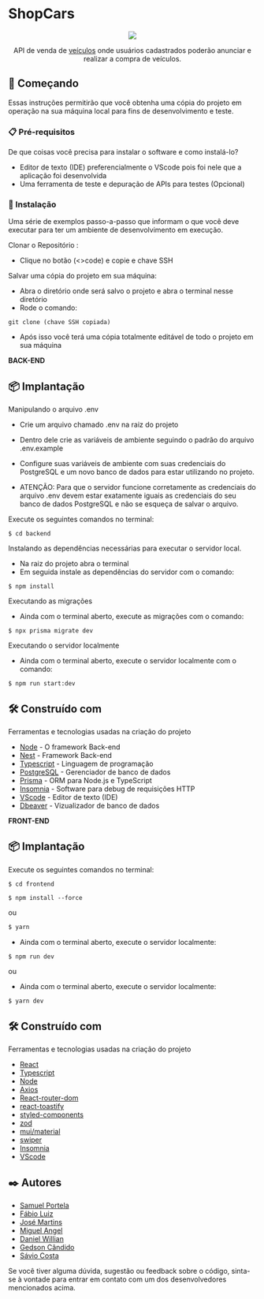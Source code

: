 # ShopCars

<p align="center">
  <a href="http://nestjs.com/" target="blank"><img src="https://nodetalhe.com.br/wp-content/uploads/2023/02/carros-esportivos-modelos-mais-desejados-do-mundo.jpg" /></a>
</p>

[circleci-image]: https://nodetalhe.com.br/wp-content/uploads/2023/02/carros-esportivos-modelos-mais-desejados-do-mundo.jpg
[circleci-url]: https://nodetalhe.com.br/wp-content/uploads/2023/02/carros-esportivos-modelos-mais-desejados-do-mundo.jpg

  <p align="center">API de venda de <a href="http://nodejs.org" target="_blank">veículos</a> onde usuários cadastrados poderão anunciar e realizar a compra de veículos.</p>
    <p align="center">

</p>

  ## 🚀 Começando

Essas instruções permitirão que você obtenha uma cópia do projeto em operação na sua máquina local para fins de desenvolvimento e teste.

### 📋 Pré-requisitos

De que coisas você precisa para instalar o software e como instalá-lo?

- Editor de texto (IDE) preferencialmente o VScode pois foi nele que a aplicação foi desenvolvida
- Uma ferramenta de teste e depuração de APIs para testes (Opcional)


### 🔧 Instalação

Uma série de exemplos passo-a-passo que informam o que você deve executar para ter um ambiente de desenvolvimento em execução.

Clonar o Repositório :

- Clique no botão (<>code) e copie e chave SSH


Salvar uma cópia do projeto em sua máquina:

- Abra o diretório onde será salvo o projeto e abra o terminal nesse diretório
- Rode o comando: 

```
git clone (chave SSH copiada)
```

- Após isso você terá uma cópia totalmente editável de todo o projeto em sua máquina



**BACK-END**

## 📦 Implantação

Manipulando o arquivo .env

- Crie um arquivo chamado .env na raiz do projeto
- Dentro dele crie as variáveis de ambiente seguindo o padrão do arquivo .env.example
- Configure suas variáveis de ambiente com suas credenciais do PostgreSQL e um novo banco de dados para estar utilizando no projeto.

- ATENÇÃO: Para que o servidor funcione corretamente as credenciais do arquivo .env devem estar exatamente iguais as credenciais do seu banco de dados PostgreSQL e não se esqueça de salvar o arquivo. 

Execute os seguintes comandos no terminal:

```
$ cd backend
```

Instalando as dependências necessárias para executar o servidor local. 

- Na raiz do projeto abra o terminal
- Em seguida instale as dependências do servidor com o comando:

```
$ npm install 
```

Executando as migrações

- Ainda com o terminal aberto, execute as migrações com o comando: 
```
$ npx prisma migrate dev
```

Executando o servidor localmente 

- Ainda com o terminal aberto, execute o servidor localmente com o comando: 
```
$ npm run start:dev 
```

## 🛠️ Construído com

Ferramentas e tecnologias usadas na criação do projeto

* [Node](https://nodejs.org/pt-br) - O framework Back-end 
* [Nest](https://docs.nestjs.com) - Framework Back-end
* [Typescript](https://www.typescriptlang.org) - Linguagem de programação
* [PostgreSQL](https://www.postgresql.org) - Gerenciador de banco de dados
* [Prisma](https://www.prisma.io) - ORM para Node.js e TypeScript
* [Insomnia](https://insomnia.rest) - Software para debug de requisições HTTP
* [VScode](https://code.visualstudio.com) - Editor de texto (IDE)
* [Dbeaver](https://dbeaver.io) - Vizualizador de banco de dados 



**FRONT-END**

## 📦 Implantação

Execute os seguintes comandos no terminal:

```
$ cd frontend
```

```
$ npm install --force
```

ou

```bash
$ yarn
```

- Ainda com o terminal aberto, execute o servidor localmente:

```
$ npm run dev
```

ou

- Ainda com o terminal aberto, execute o servidor localmente:

```bash
$ yarn dev
```

## 🛠️ Construído com

Ferramentas e tecnologias usadas na criação do projeto

- [React](https://legacy.reactjs.org/docs/getting-started.html)
- [Typescript](https://www.typescriptlang.org)
- [Node](https://nodejs.org/pt-br)
- [Axios](https://axios-http.com/ptbr/docs/api_intro)
- [React-router-dom](https://reactrouter.com/en/main)
- [react-toastify](https://fkhadra.github.io/react-toastify/introduction)
- [styled-components](https://styled-components.com/docs)
- [zod](https://zod.dev)
- [mui/material](https://mui.com)
- [swiper](https://swiperjs.com/swiper-api)
- [Insomnia](https://insomnia.rest)
- [VScode](https://code.visualstudio.com)

## ✒️ Autores

- [Samuel Portela](https://github.com/Samuel-3004)
- [Fábio Luiz](https://github.com/fabioreed)
- [José Martins](https://github.com/JoseMartins0808)
- [Miguel Angel](https://github.com/Miguel-Angel95)
- [Daniel Willian](https://github.com/ShayDarkin)
- [Gedson Cândido](https://github.com/GedsonCS)
- [Sávio Costa](https://github.com/saviocosta01)

Se você tiver alguma dúvida, sugestão ou feedback sobre o código,
sinta-se à vontade para entrar em contato com um dos desenvolvedores mencionados acima.
